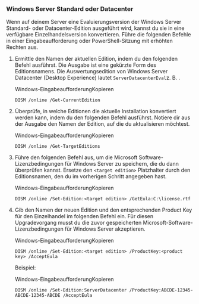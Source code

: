 ### Windows Server Standard oder Datacenter

Wenn auf deinem Server eine Evaluierungsversion der Windows Server Standard- oder Datacenter-Edition ausgeführt wird, kannst du sie in eine verfügbare Einzelhandelsversion konvertieren. Führe die folgenden Befehle in einer Eingabeaufforderung oder PowerShell-Sitzung mit erhöhten Rechten aus.

1. Ermittle den Namen der aktuellen Edition, indem du den folgenden Befehl ausführst. Die Ausgabe ist eine gekürzte Form des Editionsnamens. Die Auswertungsedition von Windows Server Datacenter (Desktop Experience) lautet `ServerDatacenterEval`z. B. .
    
    Windows-EingabeaufforderungKopieren
    
    ```
    DISM /online /Get-CurrentEdition
    ```
    
2. Überprüfe, in welche Editionen die aktuelle Installation konvertiert werden kann, indem du den folgenden Befehl ausführst. Notiere dir aus der Ausgabe den Namen der Edition, auf die du aktualisieren möchtest.
    
    Windows-EingabeaufforderungKopieren
    
    ```
    DISM /online /Get-TargetEditions
    ```
    
3. Führe den folgenden Befehl aus, um die Microsoft Software-Lizenzbedingungen für Windows Server zu speichern, die du dann überprüfen kannst. Ersetze den `<target edition>` Platzhalter durch den Editionsnamen, den du im vorherigen Schritt angegeben hast.
    
    Windows-EingabeaufforderungKopieren
    
    ```
    DISM /online /Set-Edition:<target edition> /GetEula:C:\license.rtf
    ```
    
4. Gib den Namen der neuen Edition und den entsprechenden Product Key für den Einzelhandel im folgenden Befehl ein. Für diesen Upgradevorgang musst du die zuvor gespeicherten Microsoft-Software-Lizenzbedingungen für Windows Server akzeptieren.
    
    Windows-EingabeaufforderungKopieren
    
    ```
    DISM /online /Set-Edition:<target edition> /ProductKey:<product key> /AcceptEula
    ```
    
    Beispiel:
    
    Windows-EingabeaufforderungKopieren
    
    ```
    DISM /online /Set-Edition:ServerDatacenter /ProductKey:ABCDE-12345-ABCDE-12345-ABCDE /AcceptEula
    ```